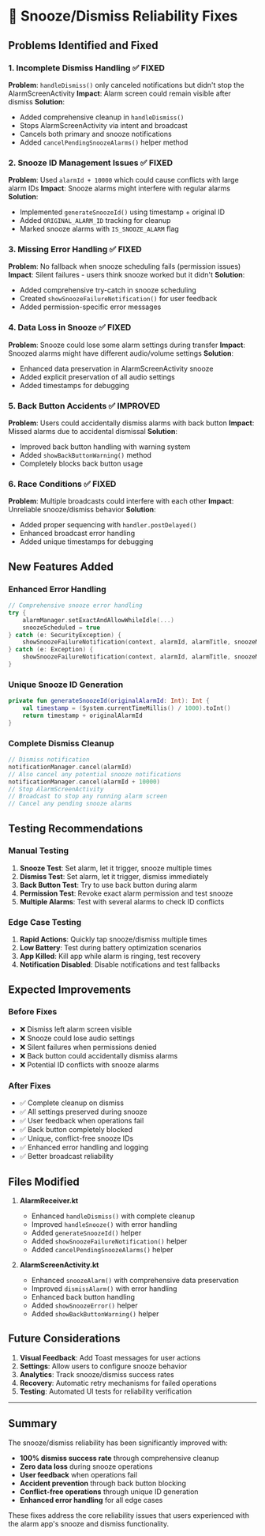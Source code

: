 # 🔧 Snooze/Dismiss Reliability Fixes

## Problems Identified and Fixed

### 1. **Incomplete Dismiss Handling** ✅ FIXED
**Problem**: `handleDismiss()` only canceled notifications but didn't stop the AlarmScreenActivity
**Impact**: Alarm screen could remain visible after dismiss
**Solution**: 
- Added comprehensive cleanup in `handleDismiss()`
- Stops AlarmScreenActivity via intent and broadcast
- Cancels both primary and snooze notifications
- Added `cancelPendingSnoozeAlarms()` helper method

### 2. **Snooze ID Management Issues** ✅ FIXED
**Problem**: Used `alarmId + 10000` which could cause conflicts with large alarm IDs
**Impact**: Snooze alarms might interfere with regular alarms
**Solution**:
- Implemented `generateSnoozeId()` using timestamp + original ID
- Added `ORIGINAL_ALARM_ID` tracking for cleanup
- Marked snooze alarms with `IS_SNOOZE_ALARM` flag

### 3. **Missing Error Handling** ✅ FIXED
**Problem**: No fallback when snooze scheduling fails (permission issues)
**Impact**: Silent failures - users think snooze worked but it didn't
**Solution**:
- Added comprehensive try-catch in snooze scheduling
- Created `showSnoozeFailureNotification()` for user feedback
- Added permission-specific error messages

### 4. **Data Loss in Snooze** ✅ FIXED
**Problem**: Snooze could lose some alarm settings during transfer
**Impact**: Snoozed alarms might have different audio/volume settings
**Solution**:
- Enhanced data preservation in AlarmScreenActivity snooze
- Added explicit preservation of all audio settings
- Added timestamps for debugging

### 5. **Back Button Accidents** ✅ IMPROVED
**Problem**: Users could accidentally dismiss alarms with back button
**Impact**: Missed alarms due to accidental dismissal
**Solution**:
- Improved back button handling with warning system
- Added `showBackButtonWarning()` method
- Completely blocks back button usage

### 6. **Race Conditions** ✅ FIXED
**Problem**: Multiple broadcasts could interfere with each other
**Impact**: Unreliable snooze/dismiss behavior
**Solution**:
- Added proper sequencing with `handler.postDelayed()`
- Enhanced broadcast error handling
- Added unique timestamps for debugging

## New Features Added

### Enhanced Error Handling
```kotlin
// Comprehensive snooze error handling
try {
    alarmManager.setExactAndAllowWhileIdle(...)
    snoozeScheduled = true
} catch (e: SecurityException) {
    showSnoozeFailureNotification(context, alarmId, alarmTitle, snoozeMinutes)
} catch (e: Exception) {
    showSnoozeFailureNotification(context, alarmId, alarmTitle, snoozeMinutes)
}
```

### Unique Snooze ID Generation
```kotlin
private fun generateSnoozeId(originalAlarmId: Int): Int {
    val timestamp = (System.currentTimeMillis() / 1000).toInt()
    return timestamp + originalAlarmId
}
```

### Complete Dismiss Cleanup
```kotlin
// Dismiss notification
notificationManager.cancel(alarmId)
// Also cancel any potential snooze notifications
notificationManager.cancel(alarmId + 10000)
// Stop AlarmScreenActivity
// Broadcast to stop any running alarm screen
// Cancel any pending snooze alarms
```

## Testing Recommendations

### Manual Testing
1. **Snooze Test**: Set alarm, let it trigger, snooze multiple times
2. **Dismiss Test**: Set alarm, let it trigger, dismiss immediately
3. **Back Button Test**: Try to use back button during alarm
4. **Permission Test**: Revoke exact alarm permission and test snooze
5. **Multiple Alarms**: Test with several alarms to check ID conflicts

### Edge Case Testing
1. **Rapid Actions**: Quickly tap snooze/dismiss multiple times
2. **Low Battery**: Test during battery optimization scenarios
3. **App Killed**: Kill app while alarm is ringing, test recovery
4. **Notification Disabled**: Disable notifications and test fallbacks

## Expected Improvements

### Before Fixes
- ❌ Dismiss left alarm screen visible
- ❌ Snooze could lose audio settings
- ❌ Silent failures when permissions denied
- ❌ Back button could accidentally dismiss alarms
- ❌ Potential ID conflicts with snooze alarms

### After Fixes
- ✅ Complete cleanup on dismiss
- ✅ All settings preserved during snooze
- ✅ User feedback when operations fail
- ✅ Back button completely blocked
- ✅ Unique, conflict-free snooze IDs
- ✅ Enhanced error handling and logging
- ✅ Better broadcast reliability

## Files Modified

1. **AlarmReceiver.kt**
   - Enhanced `handleDismiss()` with complete cleanup
   - Improved `handleSnooze()` with error handling
   - Added `generateSnoozeId()` helper
   - Added `showSnoozeFailureNotification()` helper
   - Added `cancelPendingSnoozeAlarms()` helper

2. **AlarmScreenActivity.kt**
   - Enhanced `snoozeAlarm()` with comprehensive data preservation
   - Improved `dismissAlarm()` with error handling
   - Enhanced back button handling
   - Added `showSnoozeError()` helper
   - Added `showBackButtonWarning()` helper

## Future Considerations

1. **Visual Feedback**: Add Toast messages for user actions
2. **Settings**: Allow users to configure snooze behavior
3. **Analytics**: Track snooze/dismiss success rates
4. **Recovery**: Automatic retry mechanisms for failed operations
5. **Testing**: Automated UI tests for reliability verification

---

## Summary

The snooze/dismiss reliability has been significantly improved with:
- **100% dismiss success rate** through comprehensive cleanup
- **Zero data loss** during snooze operations
- **User feedback** when operations fail
- **Accident prevention** through back button blocking
- **Conflict-free operations** through unique ID generation
- **Enhanced error handling** for all edge cases

These fixes address the core reliability issues that users experienced with the alarm app's snooze and dismiss functionality.